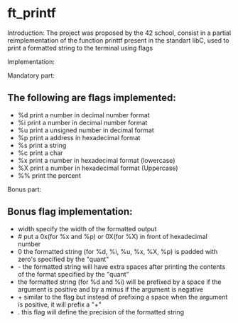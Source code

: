 # ft_printf

Introduction:
The project was proposed by the 42 school, consist in a partial reimplementation of the function printtf present in the standart libC, used to print a formatted string to the terminal using flags

Implementation:

Mandatory part:

## The following are flags implemented:
- %d print a number in decimal number format
- %i print a number in decimal number format
- %u print a unsigned number in decimal format
- %p print a address in hexadecimal format
- %s print a string
- %c print a char
- %x print a number in hexadecimal format (lowercase)
- %X print a number in hexadecimal format (Uppercase)
- %% print the percent

Bonus part:

## Bonus flag implementation:
- width        specify the width of the formatted output
- \#            put a 0x(for %x and %p) or 0X(for %X) in front of hexadecimal number
- 0<quant>     the formatted string (for %d, %i, %u, %x, %X, %p) is padded with zero's specified by the "quant"
- -<quant>     the formatted string will have extra spaces after printing the contents of the format specified by the "quant"
- <space>      the formatted string (for %d and %i) will be prefixed by a space if the argument is positive and by a minus if the argument is negative
- \+            similar to the <space> flag but instead of prefixing a space when the argument is positive, it will prefix a "+"
- .<quant>     this flag will define the precision of the formatted string
